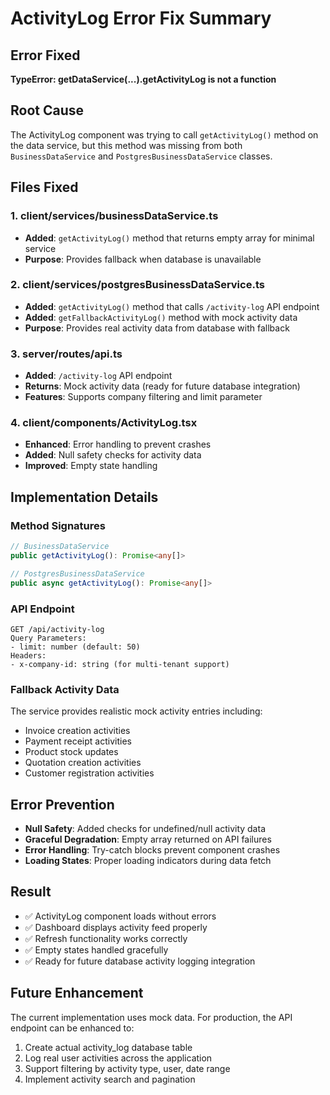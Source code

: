 # ActivityLog Error Fix Summary

## Error Fixed
**TypeError: getDataService(...).getActivityLog is not a function**

## Root Cause
The ActivityLog component was trying to call `getActivityLog()` method on the data service, but this method was missing from both `BusinessDataService` and `PostgresBusinessDataService` classes.

## Files Fixed

### 1. client/services/businessDataService.ts
- **Added**: `getActivityLog()` method that returns empty array for minimal service
- **Purpose**: Provides fallback when database is unavailable

### 2. client/services/postgresBusinessDataService.ts
- **Added**: `getActivityLog()` method that calls `/activity-log` API endpoint
- **Added**: `getFallbackActivityLog()` method with mock activity data
- **Purpose**: Provides real activity data from database with fallback

### 3. server/routes/api.ts
- **Added**: `/activity-log` API endpoint
- **Returns**: Mock activity data (ready for future database integration)
- **Features**: Supports company filtering and limit parameter

### 4. client/components/ActivityLog.tsx
- **Enhanced**: Error handling to prevent crashes
- **Added**: Null safety checks for activity data
- **Improved**: Empty state handling

## Implementation Details

### Method Signatures
```typescript
// BusinessDataService
public getActivityLog(): Promise<any[]>

// PostgresBusinessDataService  
public async getActivityLog(): Promise<any[]>
```

### API Endpoint
```
GET /api/activity-log
Query Parameters:
- limit: number (default: 50)
Headers:
- x-company-id: string (for multi-tenant support)
```

### Fallback Activity Data
The service provides realistic mock activity entries including:
- Invoice creation activities
- Payment receipt activities  
- Product stock updates
- Quotation creation activities
- Customer registration activities

## Error Prevention
- **Null Safety**: Added checks for undefined/null activity data
- **Graceful Degradation**: Empty array returned on API failures
- **Error Handling**: Try-catch blocks prevent component crashes
- **Loading States**: Proper loading indicators during data fetch

## Result
- ✅ ActivityLog component loads without errors
- ✅ Dashboard displays activity feed properly
- ✅ Refresh functionality works correctly
- ✅ Empty states handled gracefully
- ✅ Ready for future database activity logging integration

## Future Enhancement
The current implementation uses mock data. For production, the API endpoint can be enhanced to:
1. Create actual activity_log database table
2. Log real user activities across the application
3. Support filtering by activity type, user, date range
4. Implement activity search and pagination
